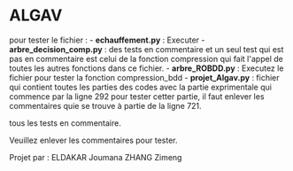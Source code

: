 # ALGAV

pour tester le fichier :
    - **echauffement.py** : Executer
    - **arbre_decision_comp.py** : des tests en commentaire et un seul test qui est pas en commentaire est celui de la fonction compression qui fait l'appel de toutes les autres fonctions dans ce fichier.
    - **arbre_ROBDD.py** : Executez le fichier pour tester la fonction compression_bdd
    - **projet_Algav.py** : fichier qui contient toutes les parties des codes avec la partie exprimentale qui commence par la ligne 292 pour tester cetter partie, il faut enlever les commentaires quie se trouve à partie de la ligne 721. 

tous les tests en commentaire. 

Veuillez enlever les commentaires pour tester.

Projet par : 
ELDAKAR Joumana 
ZHANG Zimeng 
